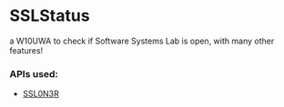 # SSLStatus
a W10UWA to check if Software Systems Lab is open, with many other features!

### APIs used: 
- [SSL0N3R](https://github.com/SpEcHiDe/SSL0N3R)
